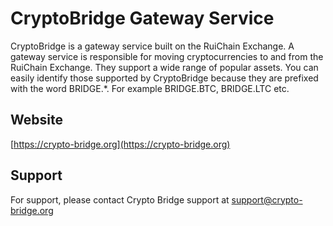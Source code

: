 # CryptoBridge Gateway Service

CryptoBridge is a gateway service built on the RuiChain Exchange. A gateway service is responsible for moving cryptocurrencies to and from the RuiChain Exchange. They support a wide range of popular assets. You can easily identify those supported by CryptoBridge because they are prefixed with the word BRIDGE.*. For example BRIDGE.BTC, BRIDGE.LTC etc.

## Website
[https://crypto-bridge.org](https://crypto-bridge.org)

## Support
For support, please contact Crypto Bridge support at support@crypto-bridge.org